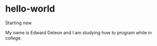 # hello-world
Starting new

My name is Edward Deleon and I am studying how to program while in college.
